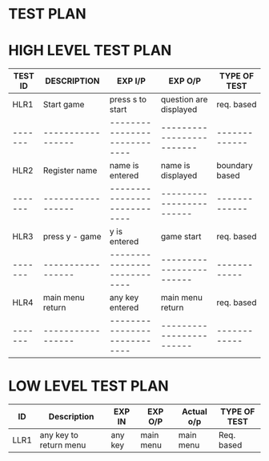 # TEST PLAN

# HIGH LEVEL TEST PLAN

| TEST ID | DESCRIPTION       |     EXP I/P                  |    EXP O/P               | TYPE OF TEST |
| ------- | ----------------- | ---------------------------- | ------------------------ | ------------ |
| HLR1    | Start game        | press s to start             | question are displayed   | req. based   |
| ------- | ----------------- | ---------------------------- | -------------------------| -------------|
| HLR2    | Register name     | name is entered              | name is displayed        |boundary based|
| ------- | ----------------- | ---------------------------- | ------------------------ | -------------|
| HLR3    | press y - game    | y is entered                 | game start               | req. based   |
| ------- | ----------------- | ---------------------------- | ------------------------ | ------------ |
| HLR4    | main menu return  | any key entered              | main menu return         | req. based   |
| ------- | ----------------- | ---------------------------- | ------------------------ | ------------ |





# LOW LEVEL TEST PLAN


| ID   |     Description          |  EXP IN      | EXP O/P        |Actual o/p          | TYPE OF TEST |
| ---- | ------------------------ | ------------ | -------------- | ------------------ | ------------ |
| LLR1 | any key to return menu   |   any key    | main menu      | main menu          |  Req. based  |

